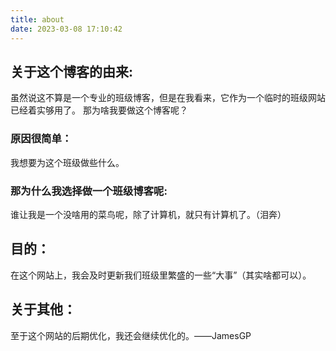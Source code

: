 ```yaml
---
title: about
date: 2023-03-08 17:10:42
---
```


## 关于这个博客的由来:

虽然说这不算是一个专业的班级博客，但是在我看来，它作为一个临时的班级网站已经着实够用了。
那为啥我要做这个博客呢？

### 原因很简单：

我想要为这个班级做些什么。

### 那为什么我选择做一个班级博客呢:

谁让我是一个没啥用的菜鸟呢，除了计算机，就只有计算机了。（泪奔）

## 目的：

在这个网站上，我会及时更新我们班级里繁盛的一些“大事”（其实啥都可以）。

## 关于其他：

至于这个网站的后期优化，我还会继续优化的。——JamesGP
